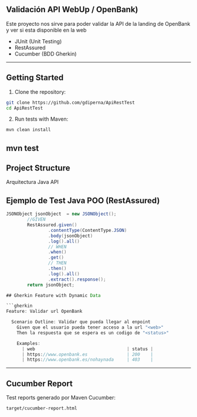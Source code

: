 ## Validación API WebUp / OpenBank)

Este proyecto nos sirve para poder validar la API de la landing de OpenBank y ver si esta disponible en la web

- JUnit (Unit Testing)
- RestAssured 
- Cucumber (BDD Gherkin)

---

## Getting Started

1. Clone the repository:

```bash
git clone https://github.com/gdiperna/ApiRestTest
cd ApiRestTest
```

2. Run tests with Maven:

```bash
mvn clean install
```
mvn test
---

##  Project Structure

Arquitectura Java API 

##  Ejemplo de Test Java POO (RestAssured)

```java
JSONObject jsonObject  = new JSONObject();
        //GIVEN
        RestAssured.given()
                .contentType(ContentType.JSON)
                .body(jsonObject)
                .log().all()
                // WHEN
                .when()
                .get()
                // THEN
                .then()
                .log().all()
                .extract().response();
        return jsonObject;

## Gherkin Feature with Dynamic Data

```gherkin
Feature: Validar url OpenBank

  Scenario Outline: Validar que pueda llegar al enpoint
    Given que el usuario pueda tener acceso a la url "<web>"
    Then la respuesta que se espera es un codigo de "<status>"

    Examples:
      | web                                   | status |
      | https://www.openbank.es               | 200    |
      | https://www.openbank.es/nohaynada     | 403    |
```

---

## Cucumber Report

Test reports generado por Maven Cucumber:

```plaintext
target/cucumber-report.html
```


